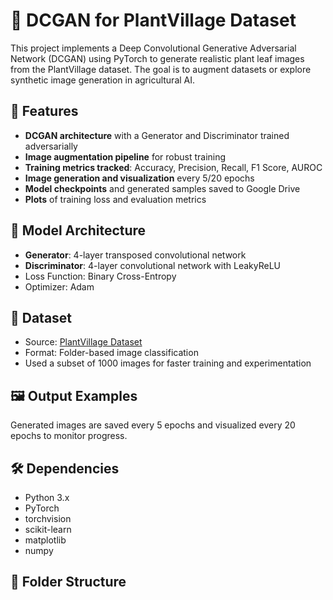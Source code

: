 # 🌱 DCGAN for PlantVillage Dataset

This project implements a Deep Convolutional Generative Adversarial Network (DCGAN) using PyTorch to generate realistic plant leaf images from the PlantVillage dataset. The goal is to augment datasets or explore synthetic image generation in agricultural AI.

## 🚀 Features

- **DCGAN architecture** with a Generator and Discriminator trained adversarially
- **Image augmentation pipeline** for robust training
- **Training metrics tracked**: Accuracy, Precision, Recall, F1 Score, AUROC
- **Image generation and visualization** every 5/20 epochs
- **Model checkpoints** and generated samples saved to Google Drive
- **Plots** of training loss and evaluation metrics

## 🧠 Model Architecture

- **Generator**: 4-layer transposed convolutional network
- **Discriminator**: 4-layer convolutional network with LeakyReLU
- Loss Function: Binary Cross-Entropy
- Optimizer: Adam

## 📁 Dataset

- Source: [PlantVillage Dataset](https://www.kaggle.com/datasets/emmarex/plantdisease)
- Format: Folder-based image classification
- Used a subset of 1000 images for faster training and experimentation

## 🖼️ Output Examples

Generated images are saved every 5 epochs and visualized every 20 epochs to monitor progress.

## 🛠️ Dependencies

- Python 3.x
- PyTorch
- torchvision
- scikit-learn
- matplotlib
- numpy

## 📂 Folder Structure

